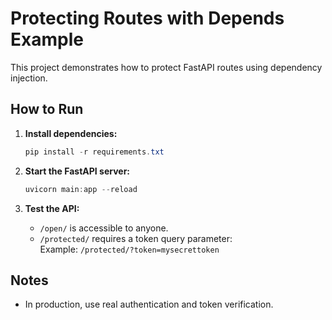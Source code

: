 # Protecting Routes with Depends Example

This project demonstrates how to protect FastAPI routes using dependency injection.

## How to Run

1. **Install dependencies:**
   ```powershell
   pip install -r requirements.txt
   ```

2. **Start the FastAPI server:**
   ```powershell
   uvicorn main:app --reload
   ```

3. **Test the API:**
   - `/open/` is accessible to anyone.
   - `/protected/` requires a token query parameter:  
     Example: `/protected/?token=mysecrettoken`

## Notes

- In production, use real authentication and token verification.